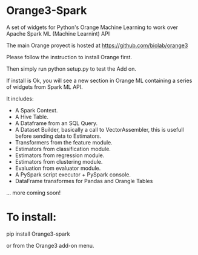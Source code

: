 Orange3-Spark
==============
A set of widgets for Python's Orange Machine Learning to work over Apache Spark ML (Machine Learnint) API

The main Orange proyect is hosted at https://github.com/biolab/orange3


Please follow the instruction to install Orange first.

Then simply run python setup.py to test the Add on.

If install is Ok, you will see a new section in Orange ML containing a series of widgets from Spark ML API.

It includes:

  * A Spark Context.
  * A Hive Table.
  * A Dataframe from an SQL Query.
  * A Dataset Builder, basically a call to VectorAssembler, this is usefull before sending data to Estimators.
  * Transformers from the feature module.
  * Estimators from classification module.
  * Estimators from regression module.
  * Estimators from clustering module.
  * Evaluation from evaluator module.
  * A PySpark script executor + PySpark console.
  * DataFrame transformes for Pandas and Orangle Tables

... more coming soon!

To install:
============

pip install Orange3-spark

or from the Orange3 add-on menu.



